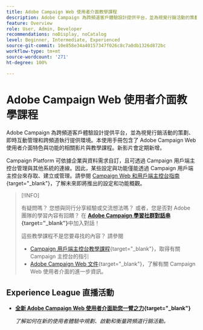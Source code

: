 ```yaml
---
title: Adobe Campaign Web 使用者介面教學課程
description: Adobe Campaign 為跨頻道客戶體驗設計提供平台，並為視覺行銷活動的策劃、即時互動管理和跨頻道執行提供環境。本使用手冊包含了 Adobe Campaign Web 使用者介面特色與功能的相關影片與教學課程。
feature: Overview
role: User, Admin, Developer
recommendations: noDisplay, noCatalog
level: Beginner, Intermediate, Experienced
source-git-commit: 10e858e34a40157347f026c8c7a0db1326d872bc
workflow-type: tm+mt
source-wordcount: '271'
ht-degree: 100%

---
```


# Adobe Campaign Web 使用者介面教學課程

Adobe Campaign 為跨頻道客戶體驗設計提供平台，並為視覺行銷活動的策劃、即時互動管理和跨頻道執行提供環境。本使用手冊包含了 Adobe Campaign Web 使用者介面特色與功能的相關影片與教學課程。新影片會定期新增。

Campaign Platform 可依據企業與資料需求自訂，且可透過 Campaign 用戶端主控台管理與其他系統的連線。因此，某些設定與功能僅能透過 Campaign 用戶端主控台來存取、建立或管理。請參閱 [Campaign Web 和用戶端主控台指南](https://experienceleague.adobe.com/docs/campaign-web/v8/start/capability-matrix.html?lang=zh-Hant){target="_blank"}，了解未來即將推出的設定和功能概觀。

>[!INFO]
> 
> 有疑問嗎？ 您想與同行分享經驗或交流想法嗎？ 或者，您是否對 Adobe 團隊的學習內容有回饋？ 在 **[Adobe Campaign 學習社群對話串](https://experienceleaguecommunities.adobe.com:443/t5/adobe-campaign-classic/join-the-discussion-on-adobe-campaign-learning/td-p/419096){target="_blank"}**&#x200B;中加入對話！
>
>
> 這些教學課程不是您要尋找的內容？
> 請參閱
> * [Campaign 用戶端主控台教學課程](https://experienceleague.adobe.com/docs/campaign-learn/tutorials/overview.html?lang=zh-Hant){target="_blank"}，取得有關 Campaign 主控台的指引
> * [Adobe Campaign Web 文件](https://experienceleague.adobe.com/docs/campaign-web/v8/campaign-web-home.html?lang=zh-Hant){target="_blank"}，了解有關 Campaign Web 使用者介面的進一步資訊。

<div id="recs-overview-body-1"></div>
<div id="recs-overview-body-2"></div>
<div id="recs-overview-body-3"></div>
<div id="recs-overview-body-4"></div>
<div id="recs-overview-body-5"></div>
<div id="recs-overview-body-6"></div>

<div id="staff-picks-section">
</div>

## Experience League 直播活動

* **[全新 Adobe Campaign Web 使用者介面助您一臂之力](https://experienceleague.adobe.com/docs/events/experience-league-live-recordings/episodes/exl-live-episode-02-29-24.html?lang=zh-Hant){target="_blank"}**

  *了解如何在新的使用者體驗中規劃、啟動和衡量跨頻道行銷活動。*

